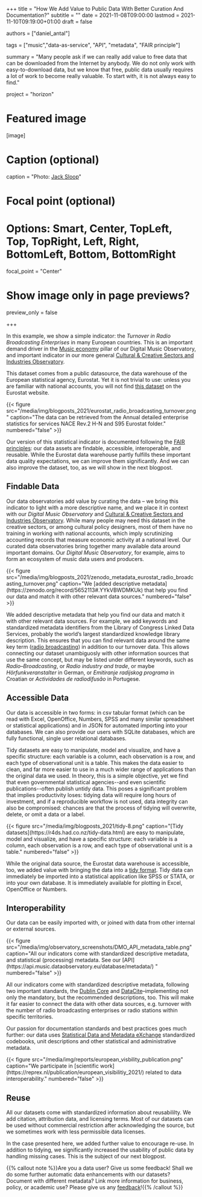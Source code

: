+++
title = "How We Add Value to Public Data With Better Curation And Documentation?"
subtitle = ""
date = 2021-11-08T09:00:00
lastmod = 2021-11-10T09:19:00+01:00
draft = false

authors = ["daniel_antal"]

tags = ["music","data-as-service", "API", "metadata", "FAIR principle"]

summary = "Many people ask if we can really add value to free data that can be downloaded from the Internet by anybody. We do not only work with easy-to-download data, but we know that free, public data usually requires a lot of work to become really valuable. To start with, it is not always easy to find."

project = "horizon"

# Featured image
[image]
  # Caption (optional)
  caption = "Photo: [Jack Sloop](https://unsplash.com/photos/eYwn81sPkJ8)"

  # Focal point (optional)
  # Options: Smart, Center, TopLeft, Top, TopRight, Left, Right, BottomLeft, Bottom, BottomRight
  focal_point = "Center"

  # Show image only in page previews?
  preview_only = false

+++

In this example, we show a simple indicator: the *Turnover in Radio Broadcasting Enterprises* in many European countries. This is an important demand driver in the [Music economy](https://music.dataobservatory.eu/#pillars) pillar of our Digital Music Observatory, and important indicator in our more general [Cultural & Creative Sectors and Industries Observatory](https://ccsi.dataobservatory.eu/).

This dataset comes from a public datasource, the data warehouse of the
European statistical agency, Eurostat. Yet it is not trivial to use:
unless you are familiar with national accounts, you will not find [this
dataset](https://appsso.eurostat.ec.europa.eu/nui/show.do?dataset=sbs_na_1a_se_r2&lang=en) on the Eurostat website. 

<td style="text-align: center;">{{< figure src="/media/img/blogposts_2021/eurostat_radio_broadcasting_turnover.png" caption="The data can be retrieved from the Annual detailed enterprise statistics for services NACE Rev.2 H-N and S95 Eurostat folder." numbered="false" >}}</td>

Our version of this statistical indicator is documented following the [FAIR principles](https://www.go-fair.org/fair-principles/): our data assets
are findable, accessible, interoperable, and reusable. While the
Eurostat data warehouse partly fulfills these important data quality
expectations, we can improve them significantly. And we can also
improve the dataset, too, as we will show in the next blogpost.

## Findable Data

Our data observatories add value by curating the data – we bring this
indicator to light with a more descriptive name, and we place it in
context with our *Digital Music Observatory* and [Cultural & Creative Sectors and Industries Observatory](https://ccsi.dataobservatory.eu/).
While many people may need this dataset in the creative sectors, or
among cultural policy designers, most of them have no training in working with
national accounts, which imply scrutinizing accounting records that measure economic activity at a national level. Our curated data observatories bring together many available data around important domains. Our *Digital Music Observatory*, for example, aims to form an ecosystem of music data users and producers.


<td style="text-align: center;">{{< figure src="/media/img/blogposts_2021/zenodo_metadata_eurostat_radio_broadcasting_turnover.png" caption="We [added descriptive metadata](https://zenodo.org/record/5652113#.YYkVBWDMKUk) that help you find our data and match it with other relevant data sources." numbered="false" >}}</td>

We added descriptive metadata that help you find our data and match it
with other relevant data sources. For example, we add keywords and
standardized metadata identifiers from the Library of Congress Linked
Data Services, probably the world’s largest standardized knowledge
library description. This ensures that you can find relevant data
around the same key term ([radio broadcasting](https://id.loc.gov/authorities/subjects/sh85110448.html))
in addition to our turnover data. This allows connecting our dataset unambiguosly
with other information sources that use the same concept, but may be listed under
different keywords, such as *Radio–Broadcasting*, or *Radio industry and
trade*, or maybe *Hörfunkveranstalter* in German, or *Emitiranje
radijskog programa* in Croatian or *Actividades de radiodifusão* in
Portugese.

## Accessible Data

Our data is accessible in two forms: in csv tabular format (which can be
read with Excel, OpenOffice, Numbers, SPSS and many similar spreadsheet
or statistical applications) and in JSON for automated importing into
your databases. We can also provide our users with SQLite databases,
which are fully functional, single user relational databases.

Tidy datasets are easy to manipulate, model and visualize, and have a
specific structure: each variable is a column, each observation is a
row, and each type of observational unit is a table. This makes the data
easier to clean, and far more easier to use in a much wider range of
applications than the original data we used. In theory, this is a simple objective, 
yet we find that even governmental statistical agencies--and even scientific
publications--often publish untidy data. This poses a significant problem that implies
productivity loses: tidying data will require long hours of investment, and if 
a reproducible workflow is not used, data integrity can also be compromised: 
chances are that the process of tidying will overwrite, delete, or omit a data or a label.


<td style="text-align: center;">{{< figure src="/media/img/blogposts_2021/tidy-8.png" caption="[Tidy datasets](https://r4ds.had.co.nz/tidy-data.html) are easy to manipulate, model and visualize, and have a specific structure: each variable is a column, each observation is a row, and each type of observational unit is a table." numbered="false" >}}</td>


While the original data source, the Eurostat data warehouse is
accessible, too, we added value with bringing the data into a [tidy
format](https://www.jstatsoft.org/article/view/v059i10). Tidy data can
immediately be imported into a statistical application like SPSS or
STATA, or into your own database. It is immediately available for
plotting in Excel, OpenOffice or Numbers.

## Interoperability

Our data can be easily imported with, or joined with data from other internal or external sources.

<td style="text-align: center;">{{< figure src="/media/img/observatory_screenshots/DMO_API_metadata_table.png" caption="All our indicators come with standardized descriptive metadata, and statistical (processing) metadata. See our [API](https://api.music.dataobservatory.eu/database/metadata/) " numbered="false" >}}</td>

All our indicators come with standardized descriptive metadata,
following two important standards, the [Dublin Core](https://dublincore.org/) and
[DataCite](https://datacite.org/)–implementing not only the mandatory,
but the recommended descriptions, too. This will make it far easier to
connect the data with other data sources, e.g. turnover with the number of radio broadcasting enterprises or
radio stations within specific territories.

Our passion for documentation standards and best practices goes much further: our data uses [Statistical Data and Metadata eXchange](https://sdmx.org/?page_id=3215/) standardized codebooks, unit descriptions and other statistical and administrative metadata.


<td style="text-align: center;">{{< figure src="/media/img/reports/european_visbility_publication.png" caption="We participate in [scientific work](https://reprex.nl/publication/european_visibilitiy_2021/) related to data interoperability." numbered="false" >}}</td>

## Reuse

All our datasets come with standardized information about reusabililty.
We add citation, attribution data, and licensing terms. Most of our
datasets can be used without commercial restriction after acknowledging
the source, but we sometimes work with less permissible data licenses.

In the case presented here, we added further value to encourage re-use. In addition to tidying, we
significantly increased the usability of public data by handling
missing cases. This is the subject of our next blogpost.

{{% callout note %}}Are you a data user? Give us some feedback! Shall we do some further
automatic data enhancements with our datasets? Document with different
metadata? Link more information for business, policy, or academic use? Please 
give us any [feedback](https://reprex.nl/#contact)!{{% /callout %}}

